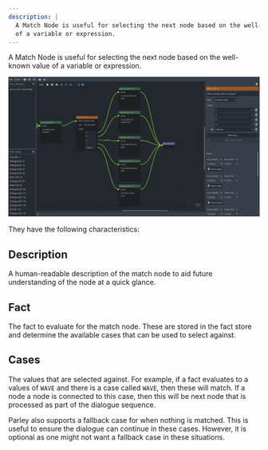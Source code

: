 ```yaml
---
description: |
  A Match Node is useful for selecting the next node based on the well-known value
  of a variable or expression.
---
```


A Match Node is useful for selecting the next node based on the well-known value
of a variable or expression.

![match-node](../../../www/static/docs/match/match-node.png)

They have the following characteristics:

## Description

A human-readable description of the match node to aid future understanding of
the node at a quick glance.

## Fact

The fact to evaluate for the match node. These are stored in the fact store and
determine the available cases that can be used to select against.

## Cases

The values that are selected against. For example, if a fact evaluates to a
values of `WAVE` and there is a case called `WAVE`, then these will match. If a
node a node is connected to this case, then this will be next node that is
processed as part of the dialogue sequence.

Parley also supports a fallback case for when nothing is matched. This is useful
to ensure the dialogue can continue in these cases. However, it is optional as
one might not want a fallback case in these situations.
